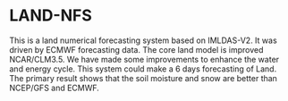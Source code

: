 # LAND-NFS
This is a land numerical forecasting system based on IMLDAS-V2. It was driven by ECMWF forecasting data.
The core land model is improved NCAR/CLM3.5. We have made some improvements to enhance the water and energy cycle.
This system could make a 6 days forecasting of Land. The primary result shows that the soil moisture and snow are better than NCEP/GFS and ECMWF.
